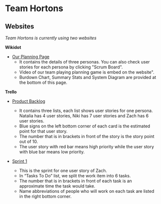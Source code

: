 Team Hortons
===

Websites
---
*Team Hortons is currently using two websites*


**Wikidot**

- [Our Planning Page](http://teamhortons.wikidot.com/planning)
    * It contains the details of three personas. You can also check user stories for each persona by clicking "Scrum Board".
    * Video of our team playing planning game is embed on the website".
    * Burdown Chart, Summary Stats and System Diagram are provided at the bottom of this page.


**Trello**

- [Product Backlog](https://trello.com/b/1iXylYSF/product-backlo)
    * It contains three lists, each list shows user stories for one persona. Natalia has 4 user stories, Niki has 7 user stories and Zach has 6 user stories.
    * Blue signs on the left bottom corner of each card is the estimated point for that user story.
    * The number that is in brackets in front of the story is the story point out of 10.
    * The user story with red bar means high priority while the user story with blue bar means low priority.
    
- [Sprint 1](https://trello.com/b/yhSU4FA6/team-hortons-sprint-1)
    * This is the sprint for one user story of Zach.
    * In “Tasks To Do” list, we split the work item into 6 tasks.
    * The number that is in brackets in front of each task is an approximate time the task would take.
    * Name abbreviations of people who will work on each task are listed in the right bottom corner.
